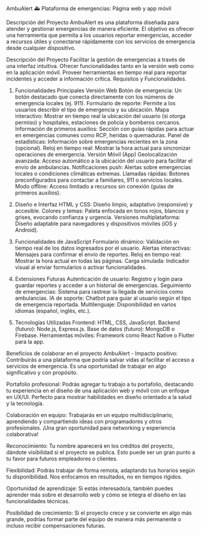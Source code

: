 AmbuAlert 🚑
Plataforma de emergencias: Página web y app móvil

Descripción del Proyecto
AmbuAlert es una plataforma diseñada para atender y gestionar emergencias de manera eficiente. El objetivo es ofrecer una herramienta que permita a los usuarios reportar emergencias, acceder a recursos útiles y conectarse rápidamente con los servicios de emergencia desde cualquier dispositivo.

Descripción del Proyecto
Facilitar la gestión de emergencias a través de una interfaz intuitiva.
Ofrecer funcionalidades tanto en la versión web como en la aplicación móvil.
Proveer herramientas en tiempo real para reportar incidentes y acceder a información crítica.
Requisitos y Funcionalidades.

1. Funcionalidades Principales
Versión Web
Botón de emergencia: Un botón destacado que conecta directamente con los números de emergencia locales (ej. 911).
Formulario de reporte: Permite a los usuarios describir el tipo de emergencia y su ubicación.
Mapa interactivo: Mostrar en tiempo real la ubicación del usuario (si otorga permiso) y hospitales, estaciones de policía y bomberos cercanos.
Información de primeros auxilios: Sección con guías rápidas para actuar en emergencias comunes como RCP, heridas o quemaduras.
Panel de estadísticas: Información sobre emergencias recientes en la zona (opcional).
Reloj en tiempo real: Mostrar la hora actual para sincronizar operaciones de emergencia.
Versión Móvil (App)
Geolocalización avanzada: Acceso automático a la ubicación del usuario para facilitar el envío de ambulancias.
Notificaciones push: Alertas sobre emergencias locales o condiciones climáticas extremas.
Llamadas rápidas: Botones preconfigurados para contactar a familiares, 911 o servicios locales.
Modo offline: Acceso limitado a recursos sin conexión (guías de primeros auxilios).

2. Diseño e Interfaz
HTML y CSS: Diseño limpio, adaptativo (responsive) y accesible.
Colores y temas: Paleta enfocada en tonos rojos, blancos y grises, evocando confianza y urgencia.
Versiones multiplataforma: Diseño adaptable para navegadores y dispositivos móviles (iOS y Android).

3. Funcionalidades de JavaScript
Formulario dinámico: Validación en tiempo real de los datos ingresados por el usuario.
Alertas interactivas: Mensajes para confirmar el envío de reportes.
Reloj en tiempo real: Mostrar la hora actual en todas las páginas.
Carga simulada: Indicador visual al enviar formularios o activar funcionalidades.

4. Extensiones Futuras
Autenticación de usuario: Registro y login para guardar reportes y acceder a un historial de emergencias.
Seguimiento de emergencias: Sistema para rastrear la llegada de servicios como ambulancias.
IA de soporte: Chatbot para guiar al usuario según el tipo de emergencia reportada.
Multilenguaje: Disponibilidad en varios idiomas (español, inglés, etc.).

5. Tecnologías Utilizadas
Frontend: HTML, CSS, JavaScript.
Backend (futuro): Node.js, Express.js.
Base de datos (futuro): MongoDB o Firebase.
Herramientas móviles: Framework como React Native o Flutter para la app.






Beneficios de colaborar en el proyecto AmbuAlert -
Impacto positivo:
Contribuirás a una plataforma que podría salvar vidas al facilitar el acceso a servicios de emergencia. Es una oportunidad de trabajar en algo significativo y con propósito.

Portafolio profesional:
Podrás agregar tu trabajo a tu portafolio, destacando tu experiencia en el diseño de una aplicación web y móvil con un enfoque en UX/UI. Perfecto para mostrar habilidades en diseño orientado a la salud y la tecnología.

Colaboración en equipo:
Trabajarás en un equipo multidisciplinario, aprendiendo y compartiendo ideas con programadores y otros profesionales. ¡Una gran oportunidad para networking y experiencia colaborativa!

Reconocimiento:
Tu nombre aparecerá en los créditos del proyecto, dándote visibilidad si el proyecto se publica. Esto puede ser un gran punto a tu favor para futuros empleadores o clientes.

Flexibilidad:
Podrás trabajar de forma remota, adaptando tus horarios según tu disponibilidad. Nos enfocamos en resultados, no en tiempos rígidos.

Oportunidad de aprendizaje:
Si estás interesado/a, también puedes aprender más sobre el desarrollo web y cómo se integra el diseño en las funcionalidades técnicas.

Posibilidad de crecimiento:
Si el proyecto crece y se convierte en algo más grande, podrías formar parte del equipo de manera más permanente o incluso recibir compensaciones futuras.





